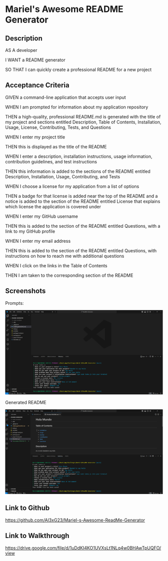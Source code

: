 # Mariel's Awesome README Generator

## Description

AS A developer

I WANT a README generator 

SO THAT I can quickly create a professional README for a new project

## Acceptance Criteria

GIVEN a command-line application that accepts user input

WHEN I am prompted for information about my application repository

THEN a high-quality, professional README.md is generated with the title of my project and sections entitled Description, Table of Contents, Installation, Usage, License, Contributing, Tests, and Questions

WHEN I enter my project title

THEN this is displayed as the title of the README

WHEN I enter a description, installation instructions, usage information, contribution guidelines, and test instructions

THEN this information is added to the sections of the README entitled Description, Installation, Usage, Contributing, and Tests

WHEN I choose a license for my application from a list of options

THEN a badge for that license is added near the top of the README and a notice is added to the section of the README entitled License that explains which license the application is covered under

WHEN I enter my GitHub username

THEN this is added to the section of the README entitled Questions, with a link to my GitHub profile

WHEN I enter my email address

THEN this is added to the section of the README entitled Questions, with instructions on how to reach me with additional questions

WHEN I click on the links in the Table of Contents

THEN I am taken to the corresponding section of the README

## Screenshots

Prompts:

![alt text](<Screenshot 2024-04-12 000302.png>)

Generated README

![alt text](<Screenshot 2024-04-12 000420.png>)

## Link to Github

https://github.com/Al3xG23/Mariel-s-Awesome-ReadMe-Generator

## Link to Walkthrough

https://drive.google.com/file/d/1uDdKI4KO1UVXsLt1NLq4w0BHAwTpUQFO/view